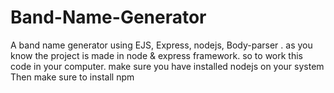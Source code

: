 # Band-Name-Generator
A band name generator using EJS, Express, nodejs, Body-parser .
as you know the project is made in node & express framework.
so to work this code in your computer. make sure you have installed nodejs on your system 
Then make sure to install npm 
